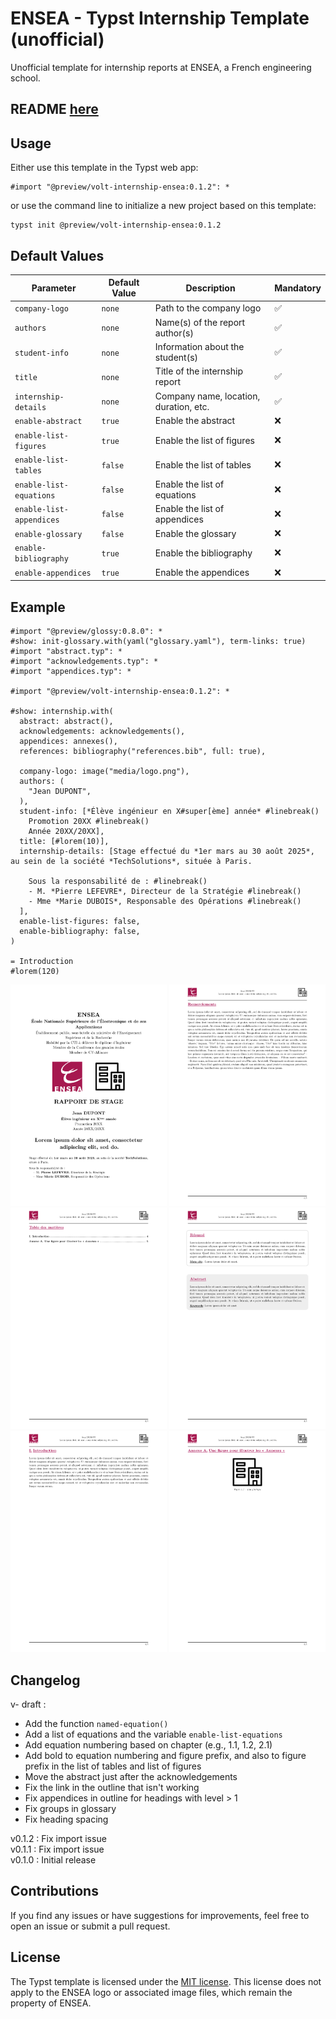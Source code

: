 # ENSEA - Typst Internship Template (unofficial)

Unofficial template for internship reports at ENSEA, a French engineering school.

## README [here](https://github.com/Dawod-G/ENSEA_Typst-Template/blob/main/volt-internship-ensea/0.1.2/README.md)

## Usage

Either use this template in the Typst web app:
```typst
#import "@preview/volt-internship-ensea:0.1.2": *
```
or use the command line to initialize a new project based on this template:
```typst
typst init @preview/volt-internship-ensea:0.1.2
```

## Default Values

| Parameter                 | Default Value  | Description                             | Mandatory |
|---------------------------|----------------|-----------------------------------------|-----------|
| `company-logo`            | `none`         | Path to the company logo                | ✅        |
| `authors`                 | `none`         | Name(s) of the report author(s)         | ✅        |
| `student-info`            | `none`         | Information about the student(s)        | ✅        |
| `title`                   | `none`         | Title of the internship report          | ✅        |
| `internship-details`      | `none`         | Company name, location, duration, etc.  | ✅        |
| `enable-abstract`         | `true`         | Enable the abstract                     | ❌        |
| `enable-list-figures`     | `true`         | Enable the list of figures              | ❌        |
| `enable-list-tables`      | `false`        | Enable the list of tables               | ❌        |
| `enable-list-equations`   | `false`        | Enable the list of equations            | ❌        |
| `enable-list-appendices`  | `false`        | Enable the list of appendices           | ❌        |
| `enable-glossary`         | `false`        | Enable the glossary                     | ❌        |
| `enable-bibliography`     | `true`         | Enable the bibliography                 | ❌        |
| `enable-appendices`       | `true`         | Enable the appendices                   | ❌        |

## Example
```typst
#import "@preview/glossy:0.8.0": *
#show: init-glossary.with(yaml("glossary.yaml"), term-links: true)
#import "abstract.typ": *
#import "acknowledgements.typ": *
#import "appendices.typ": *

#import "@preview/volt-internship-ensea:0.1.2": *

#show: internship.with(
  abstract: abstract(),
  acknowledgements: acknowledgements(),
  appendices: annexes(),
  references: bibliography("references.bib", full: true),

  company-logo: image("media/logo.png"),
  authors: (
    "Jean DUPONT",
  ),
  student-info: [*Élève ingénieur en X#super[ème] année* #linebreak()
    Promotion 20XX #linebreak()
    Année 20XX/20XX],
  title: [#lorem(10)],
  internship-details: [Stage effectué du *1er mars au 30 août 2025*, au sein de la société *TechSolutions*, située à Paris.

    Sous la responsabilité de : #linebreak()
    - M. *Pierre LEFEVRE*, Directeur de la Stratégie #linebreak()
    - Mme *Marie DUBOIS*, Responsable des Opérations #linebreak()
  ],
  enable-list-figures: false,
  enable-bibliography: false,
)

= Introduction
#lorem(120)
```

<p align="center">
  <img src="thumbnail-internship-1.png" width="250" />
  <img src="thumbnail-internship-2.png" width="250" />
  <br/>
  <img src="thumbnail-internship-3.png" width="250" />
  <img src="thumbnail-internship-4.png" width="250" />
    <br/>
  <img src="thumbnail-internship-5.png" width="250" />
  <img src="thumbnail-internship-6.png" width="250" />
</p>

## Changelog

v- draft :
- Add the function `named-equation()`  
- Add a list of equations and the variable `enable-list-equations`  
- Add equation numbering based on chapter (e.g., 1.1, 1.2, 2.1)  
- Add bold to equation numbering and figure prefix, and also to figure prefix in the list of tables and list of figures  
- Move the abstract just after the acknowledgements  
- Fix the link in the outline that isn't working  
- Fix appendices in outline for headings with level > 1  
- Fix groups in glossary  
- Fix heading spacing

v0.1.2 : Fix import issue  
v0.1.1 : Fix import issue  
v0.1.0 : Initial release

## Contributions

If you find any issues or have suggestions for improvements, feel free to open an issue or submit a pull request. 

## License

The Typst template is licensed under the [MIT license](https://github.com/Dawod-G/ENSEA_Typst-Template/blob/main/LICENSE.md). This license does not apply to the ENSEA logo or associated image files, which remain the property of ENSEA.